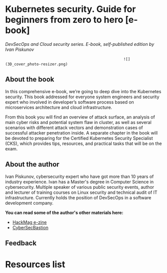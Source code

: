 # Kubernetes security. Guide for beginners from zero to hero [e-book]
_DevSecOps and Cloud security series. E-book, self-published edition by Ivan Piskunov_

                                                         ![](3D_cover_photo-resizer.png)

## About the book
In this comprehensive e-book, we’re going to deep dive into the Kubernetes security. This book addressed for everyone system engineers and security expert who involved in developer’s software process based on microservices architecture and cloud infrastructure.

From this book you will find an overview of attack surface, an analysis of main cyber risks and potential system flaw in cluster, as well as several scenarios with different attack vectors and demonstration cases of successful attacker penetration inside. A separate chapter in the book will be devoted to preparing for the Certified Kubernetes Security Specialist (CKS), which provides tips, resources, and practical tasks that will be on the exam.

## About the author
Ivan Piskunov, cybersecurity expert who have got more than 10 years of industry experience. Ivan has a Master's degree in Computer Science in cybersecurity. Multiple speaker of various public security events, author and lecturer of training courses on Linux security and technical audit of IT infrastructure. Currently holds the position of DevSecOps in a software development company.

**You can read some of the author's other materials here:**
* [HackMag e-zine](https://hackmag.com/author/g14vano/)
* [CyberSecBastion](https://t.me/CyberSecBastion)

## Feedback

# Resources list
